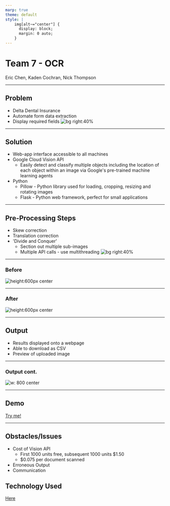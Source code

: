 ```yaml
---
marp: true
theme: default
style: |
    img[alt~="center"] {
      display: block;
      margin: 0 auto;
    }
---
```


# Team 7 - OCR
Eric Chen, Kaden Cochran, Nick Thompson

---

## Problem

- Delta Dental Insurance
- Automate form data extraction
- Display required fields
![bg right:40%](../static/original1.jpg)

---

## Solution
- Web-app interface accessible to all machines
- Google Cloud Vision API
    - Easily detect and classify multiple objects including the location of each object within an image via Google's pre-trained machine learning agents
- Python
    - Pillow - Python library used for loading, cropping, resizing and rotating images
    - Flask - Python web framework, perfect for small applications

--- 

## Pre-Processing Steps
- Skew correction
- Translation correction
- 'Divide and Conquer'
    - Section out multiple sub-images
    - Multiple API calls - use multithreading
![bg right:40%](../static/original2.jpg)

---

### Before
![height:600px center](../static/original2_boxes.jpg)

---

### After
![height:600px center](../static/original2_fixed.jpg)

---

## Output
- Results displayed onto a webpage
- Able to download as CSV
- Preview of uploaded image

---

### Output cont.
![w: 800 center](../static/Screenshot%20from%202022-05-08%2000-13-29.png)

---

## Demo

[Try me!](/upload)

---

## Obstacles/Issues
- Cost of Vision API
    - First 1000 units free, subsequent 1000 units $1.50
    - $0.075 per document scanned
- Erroneous Output
- Communication

## Technology Used

[Here](/tech.html)